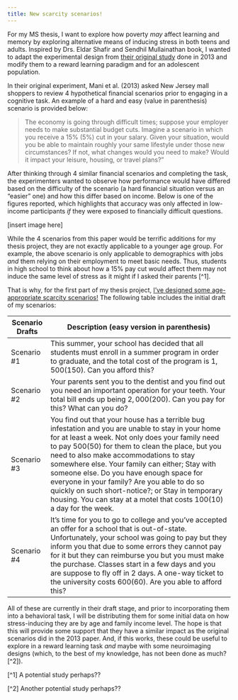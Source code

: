 ```yaml
---
title: New scarcity scenarios!
---
```


For my MS thesis, I want to explore how poverty *may* affect learning and memory by exploring alternative means of inducing stress in both teens and adults. Inspired by Drs. Eldar Shafir and Sendhil Mullainathan book, I wanted to adapt the experimental design from [their original study](https://science.sciencemag.org/content/341/6149/976.abstract) done in 2013 and modify them to a reward learning paradigm and for an adolescent population. 

In their original experiment, Mani et al. (2013) asked New Jersey mall shoppers to review 4 hypothetical financial scenarios prior to engaging in a cognitive task. An example of a hard and easy (value in parenthesis) scenario is provided below: 

>The economy is going through difficult times; suppose your employer needs to make substantial budget cuts. Imagine a scenario in which you receive a 15% (5%) cut in your salary. Given your situation, would you be able to maintain roughly your same lifestyle under those new circumstances? If not, what changes would you need to make? Would it impact your leisure, housing, or travel plans?”
>


After thinking through 4 similar financial scenarios and completing the task, the experimenters wanted to observe how performance would have differed based on the difficulty of the scenario (a hard financial situation versus an “easier” one) and how this differ based on income. Below is one of the figures reported, which highlights that accuracy was only affected in low-income participants *if* they were exposed to financially difficult questions. 

[insert image here]

While the 4 scenarios from this paper would be terrific additions for my thesis project, they are not exactly applicable to a younger age group. For example, the above scenario is only applicable to demographics with jobs *and* them relying on their employment to meet basic needs. Thus, students in high school to think about how a 15% pay cut would affect them may not induce the same level of stress as it might if I asked their parents [^1]. 

That is why, for the first part of my thesis project, <u>I’ve designed some age-appropriate scarcity scenarios!</u> The following table includes the initial draft of my scenarios:

| Scenario Drafts    | Description (easy version in parenthesis) |
| ----------- | ----------- |
| Scenario #1     | This summer, your school has decided that all students must enroll in a summer program in order to graduate, and the total cost of the program is $1,500 ($150). Can you afford this?   |
| Scenario #2   | Your parents sent you to the dentist and you find out you need an important operation for your teeth. Your total bill ends up being $2,000 ($200). Can you pay for this? What can you do?  |
| Scenario #3     | You find out that your house has a terrible bug infestation and you are unable to stay in your home for at least a week. Not only does your family need to pay $500 ($50) for them to clean the place, but you need to also make accommodations to stay somewhere else. Your family can either; Stay with someone else. Do you have enough space for everyone in your family? Are you able to do so quickly on such short-notice?; or  Stay in temporary housing. You can stay at a motel that costs $100 ($10) a day for the week.  |
| Scenario #4  | It’s time for you to go to college and you’ve accepted an offer for a school that is out-of-state. Unfortunately, your school was going to pay but they inform you that due to some errors they cannot pay for it but they can reimburse you but you must make the purchase. Classes start in a few days and you are suppose to fly off in 2 days. A one-way ticket to the university costs $600 ($60). Are you able to afford this?  |

All of these are currently in their draft stage, and prior to incorporating them into a behavioral task, I will be distributing them for some initial data on how stress-inducing they are by age and family income level. The hope is that this will provide some support that they have a similar impact as the original scenarios did in the 2013 paper. And, if this works, these could be useful to explore in a reward learning task *and* maybe with some neuroimaging designs (which, to the best of my knowledge, has not been done as much? [^2]). 

[^1] A potential study perhaps??

[^2] Another potential study perhaps??



